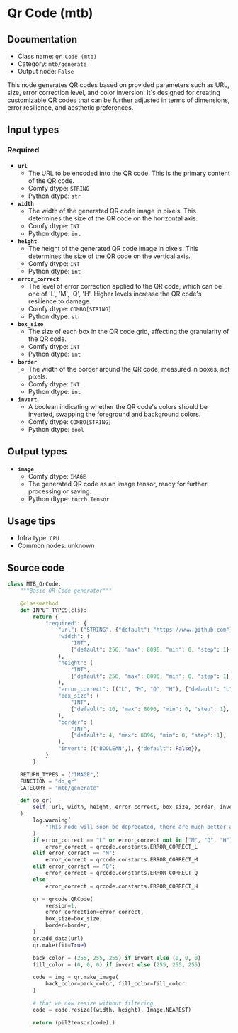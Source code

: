 # Qr Code (mtb)
## Documentation
- Class name: `Qr Code (mtb)`
- Category: `mtb/generate`
- Output node: `False`

This node generates QR codes based on provided parameters such as URL, size, error correction level, and color inversion. It's designed for creating customizable QR codes that can be further adjusted in terms of dimensions, error resilience, and aesthetic preferences.
## Input types
### Required
- **`url`**
    - The URL to be encoded into the QR code. This is the primary content of the QR code.
    - Comfy dtype: `STRING`
    - Python dtype: `str`
- **`width`**
    - The width of the generated QR code image in pixels. This determines the size of the QR code on the horizontal axis.
    - Comfy dtype: `INT`
    - Python dtype: `int`
- **`height`**
    - The height of the generated QR code image in pixels. This determines the size of the QR code on the vertical axis.
    - Comfy dtype: `INT`
    - Python dtype: `int`
- **`error_correct`**
    - The level of error correction applied to the QR code, which can be one of 'L', 'M', 'Q', 'H'. Higher levels increase the QR code's resilience to damage.
    - Comfy dtype: `COMBO[STRING]`
    - Python dtype: `str`
- **`box_size`**
    - The size of each box in the QR code grid, affecting the granularity of the QR code.
    - Comfy dtype: `INT`
    - Python dtype: `int`
- **`border`**
    - The width of the border around the QR code, measured in boxes, not pixels.
    - Comfy dtype: `INT`
    - Python dtype: `int`
- **`invert`**
    - A boolean indicating whether the QR code's colors should be inverted, swapping the foreground and background colors.
    - Comfy dtype: `COMBO[STRING]`
    - Python dtype: `bool`
## Output types
- **`image`**
    - Comfy dtype: `IMAGE`
    - The generated QR code as an image tensor, ready for further processing or saving.
    - Python dtype: `torch.Tensor`
## Usage tips
- Infra type: `CPU`
- Common nodes: unknown


## Source code
```python
class MTB_QrCode:
    """Basic QR Code generator"""

    @classmethod
    def INPUT_TYPES(cls):
        return {
            "required": {
                "url": ("STRING", {"default": "https://www.github.com"}),
                "width": (
                    "INT",
                    {"default": 256, "max": 8096, "min": 0, "step": 1},
                ),
                "height": (
                    "INT",
                    {"default": 256, "max": 8096, "min": 0, "step": 1},
                ),
                "error_correct": (("L", "M", "Q", "H"), {"default": "L"}),
                "box_size": (
                    "INT",
                    {"default": 10, "max": 8096, "min": 0, "step": 1},
                ),
                "border": (
                    "INT",
                    {"default": 4, "max": 8096, "min": 0, "step": 1},
                ),
                "invert": (("BOOLEAN",), {"default": False}),
            }
        }

    RETURN_TYPES = ("IMAGE",)
    FUNCTION = "do_qr"
    CATEGORY = "mtb/generate"

    def do_qr(
        self, url, width, height, error_correct, box_size, border, invert
    ):
        log.warning(
            "This node will soon be deprecated, there are much better alternatives like https://github.com/coreyryanhanson/comfy-qr"
        )
        if error_correct == "L" or error_correct not in ["M", "Q", "H"]:
            error_correct = qrcode.constants.ERROR_CORRECT_L
        elif error_correct == "M":
            error_correct = qrcode.constants.ERROR_CORRECT_M
        elif error_correct == "Q":
            error_correct = qrcode.constants.ERROR_CORRECT_Q
        else:
            error_correct = qrcode.constants.ERROR_CORRECT_H

        qr = qrcode.QRCode(
            version=1,
            error_correction=error_correct,
            box_size=box_size,
            border=border,
        )
        qr.add_data(url)
        qr.make(fit=True)

        back_color = (255, 255, 255) if invert else (0, 0, 0)
        fill_color = (0, 0, 0) if invert else (255, 255, 255)

        code = img = qr.make_image(
            back_color=back_color, fill_color=fill_color
        )

        # that we now resize without filtering
        code = code.resize((width, height), Image.NEAREST)

        return (pil2tensor(code),)

```
